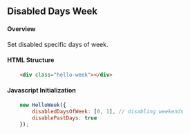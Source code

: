 ## Disabled Days Week

#### Overview
Set disabled specific days of week.

#### HTML Structure
```html
    <div class="hello-week"></div>
```

#### Javascript Initialization
```js
    new HelloWeek({
        disabledDaysOfWeek: [0, 1], // disabling weekends
        disablePastDays: true
    });
```

